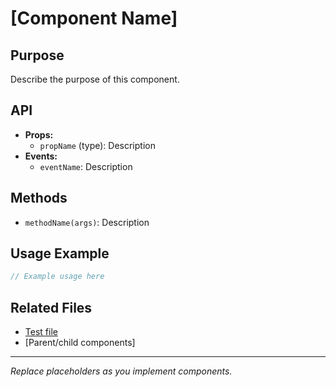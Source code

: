 # [Component Name]

## Purpose

Describe the purpose of this component.

## API

- **Props:**
  - `propName` (type): Description
- **Events:**
  - `eventName`: Description

## Methods

- `methodName(args)`: Description

## Usage Example

```jsx
// Example usage here
```

## Related Files

- [Test file](../../../../tests/src/components/[ComponentName].test.md)
- [Parent/child components]

---

_Replace placeholders as you implement components._
